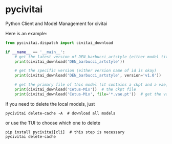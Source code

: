 # pycivitai

Python Client and Model Management for civitai

Here is an example:

```python
from pycivitai.dispatch import civitai_download

if __name__ == '__main__':
    # get the latest version of DEN_barbucci_artstyle (either model title or id is okay)
    print(civitai_download('DEN_barbucci_artstyle'))

    # get the specific version (either version name of id is okay)
    print(civitai_download('DEN_barbucci_artstyle', version='v1.0'))

    # get the primary file of this model (it contains a ckpt and a vae, the ckpt is primary)
    print(civitai_download('Cetus-Mix'))  # the ckpt file
    print(civitai_download('Cetus-Mix', file='*.vae.pt'))  # get the vae file

```

If you need to delete the local models, just

```shell
pycivitai delete-cache -A  # download all models
```

or use the TUI to choose which one to delete

```shell
pip install pycivitai[cli]  # this step is necessary
pycivitai delete-cache
```

